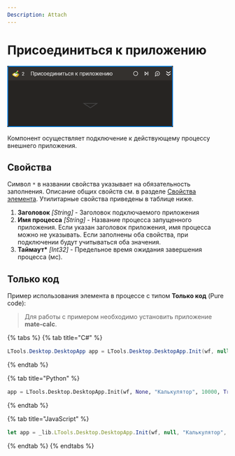 ```yaml
---
Description: Attach
---
```


# Присоединиться к приложению

![](../../../.gitbook/assets1/attach-activity.png)

Компонент осуществляет подключение к действующему процессу внешнего приложения.

## Свойства

Символ `*` в названии свойства указывает на обязательность заполнения. 
Описание общих свойств см. в разделе [Свойства элемента](https://docs.primo-rpa.ru/primo-rpa/primo-studio/process/elements#svoistva-elementa).
Утилитарные свойства приведены в таблице ниже.

1. **Заголовок** *[String]* - Заголовок подключаемого приложения  
1. **Имя процесса** *[String]* - Название процесса запущенного приложения. Если указан заголовок приложения, имя процесса можно не указывать. Если заполнены оба свойства, при подключении будут учитываться оба значения.  
1. **Таймаут\*** *[Int32]* - Предельное время ожидания завершения процесса (мс).  

## Только код  
Пример использования элемента в процессе с типом **Только код** (Pure code):
> Для работы с примером необходимо установить приложение **mate-calc**.

{% tabs %}
{% tab title="C#" %}
```csharp
LTools.Desktop.DesktopApp app = LTools.Desktop.DesktopApp.Init(wf, null, "Калькулятор", 10000, true, LTools.Desktop.Model.DesktopTypes.UIAUTOMATION);
```
{% endtab %}

{% tab title="Python" %}
```python
app = LTools.Desktop.DesktopApp.Init(wf, None, "Калькулятор", 10000, True, LTools.Desktop.Model.DesktopTypes.UIAUTOMATION)
```
{% endtab %}

{% tab title="JavaScript" %}
```javascript
let app = _lib.LTools.Desktop.DesktopApp.Init(wf, null, "Калькулятор", 10000, true, LTools.Desktop.Model.DesktopTypes.UIAUTOMATION);
```
{% endtab %}
{% endtabs %}
